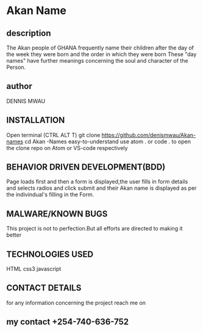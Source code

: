 # Akan Name

## description
The Akan people of GHANA frequently  name their children after the day of the week they were  born and the order in which they were born These "day names" have further meanings concerning the soul and character of the Person.

## author 
DENNIS MWAU

## INSTALLATION
Open terminal (CTRL ALT T) git clone https://github.com/denismwau/Akan-names cd Akan -Names easy-to-understand use atom . or code . to open the clone repo on Atom or VS-code respectively

## BEHAVIOR DRIVEN DEVELOPMENT(BDD)

Page loads first and then a form is displayed,the user fills in  form details and selects radios and click submit and their Akan name is displayed as per the indivindual's filling in the Form.

## MALWARE/KNOWN BUGS
This project is not to perfection.But all efforts are directed to making it better



 ## TECHNOLOGIES USED

 HTML
 css3
 javascript
 ## CONTACT DETAILS
 for any information concerning the project reach me on
 ## my contact +254-740-636-752

>
